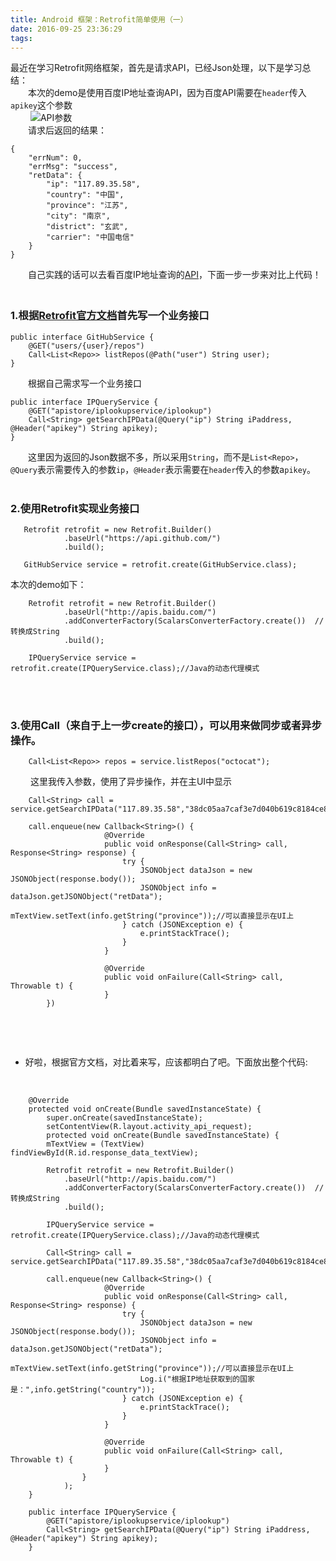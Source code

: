 ```yaml
---
title: Android 框架：Retrofit简单使用（一）
date: 2016-09-25 23:36:29
tags:
---
```




最近在学习Retrofit网络框架，首先是请求API，已经Json处理，以下是学习总结：<br/>
　　本次的demo是使用百度IP地址查询API，因为百度API需要在`header`传入`apikey`这个参数<br/>
　　
![API参数][1]
<br/>
　　请求后返回的结果：

    {
        "errNum": 0,
        "errMsg": "success",
        "retData": {
            "ip": "117.89.35.58",
            "country": "中国",
            "province": "江苏",
            "city": "南京",
            "district": "玄武",
            "carrier": "中国电信"
        }
    }

　　自己实践的话可以去看百度IP地址查询的[API][2]，下面一步一步来对比上代码！<br/>
　　


### 1.根据[Retrofit官方文档][3]首先写一个业务接口

    public interface GitHubService {   
        @GET("users/{user}/repos")   
        Call<List<Repo>> listRepos(@Path("user") String user); 
    }

　　根据自己需求写一个业务接口

    public interface IPQueryService {
        @GET("apistore/iplookupservice/iplookup")
        Call<String> getSearchIPData(@Query("ip") String iPaddress, @Header("apikey") String apikey);
    }

　　这里因为返回的Json数据不多，所以采用`String`，而不是`List<Repo>`，`@Query`表示需要传入的参数`ip`，`@Header`表示需要在`header`传入的参数a`pikey`。
<br/><br/>
### 2.使用Retrofit实现业务接口

       Retrofit retrofit = new Retrofit.Builder()     
                .baseUrl("https://api.github.com/")     
                .build();
    
       GitHubService service = retrofit.create(GitHubService.class);

本次的demo如下：

        Retrofit retrofit = new Retrofit.Builder()
                .baseUrl("http://apis.baidu.com/")
                .addConverterFactory(ScalarsConverterFactory.create())  //转换成String
                .build();
    
        IPQueryService service = retrofit.create(IPQueryService.class);//Java的动态代理模式
<br/><br/>

### 3.使用Call（来自于上一步create的接口），可以用来做同步或者异步操作。

        Call<List<Repo>> repos = service.listRepos("octocat");

　　 这里我传入参数，使用了异步操作，并在主UI中显示

        Call<String> call = service.getSearchIPData("117.89.35.58","38dc05aa7caf3e7d040b619c8184ce8");
    
        call.enqueue(new Callback<String>() {
                         @Override
                         public void onResponse(Call<String> call, Response<String> response) {
                             try {
                                 JSONObject dataJson = new JSONObject(response.body()); 
                                 JSONObject info = dataJson.getJSONObject("retData");
                                 mTextView.setText(info.getString("province"));//可以直接显示在UI上
                             } catch (JSONException e) {
                                 e.printStackTrace();
                             }
                         }
    
                         @Override
                         public void onFailure(Call<String> call, Throwable t) {
                         }
            })
<br/>


​    

 - 好啦，根据官方文档，对比着来写，应该都明白了吧。下面放出整个代码:<br/>
<br/>

        @Override
        protected void onCreate(Bundle savedInstanceState) {
            super.onCreate(savedInstanceState);
            setContentView(R.layout.activity_api_request);
            protected void onCreate(Bundle savedInstanceState) {
            mTextView = (TextView) findViewById(R.id.response_data_textView);
    
            Retrofit retrofit = new Retrofit.Builder()
                .baseUrl("http://apis.baidu.com/")
                .addConverterFactory(ScalarsConverterFactory.create())  //转换成String
                .build();
    
            IPQueryService service = retrofit.create(IPQueryService.class);//Java的动态代理模式
    
            Call<String> call = service.getSearchIPData("117.89.35.58","38dc05aa7caf3e7d040b619c8184ce8");
    
            call.enqueue(new Callback<String>() {
                         @Override
                         public void onResponse(Call<String> call, Response<String> response) {
                             try {
                                 JSONObject dataJson = new JSONObject(response.body());
                                 JSONObject info = dataJson.getJSONObject("retData");
                                 mTextView.setText(info.getString("province"));//可以直接显示在UI上
                                 Log.i("根据IP地址获取到的国家是：",info.getString("country"));
                             } catch (JSONException e) {
                                 e.printStackTrace();
                             }
                         }
    
                         @Override
                         public void onFailure(Call<String> call, Throwable t) {
                         }
                    }
                );
        }
    
        public interface IPQueryService {
            @GET("apistore/iplookupservice/iplookup")
            Call<String> getSearchIPData(@Query("ip") String iPaddress, @Header("apikey") String apikey);
        }


[1]: http://lixin.piaozu.com.cn/RetrofitDemo2.jpg
[2]: http://apistore.baidu.com/apiworks/servicedetail/2422.html
[3]: http://square.github.io/retrofit/